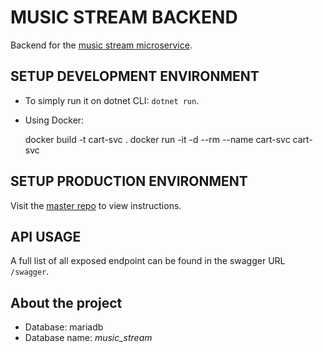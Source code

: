 # MUSIC STREAM BACKEND
Backend for the [music stream microservice][1].

## SETUP DEVELOPMENT ENVIRONMENT
- To simply run it on dotnet CLI: `dotnet run`.
- Using Docker:

    docker build -t cart-svc .
    docker run -it -d --rm --name cart-svc cart-svc

## SETUP PRODUCTION ENVIRONMENT
Visit the [master repo][1] to view instructions.

## API USAGE

A full list of all exposed endpoint can be found in the swagger URL `/swagger`.

## About the project
- Database: mariadb
- Database name: *music_stream*

[1]: https://github.com/HarimbolaSantatra/music-stream-master

